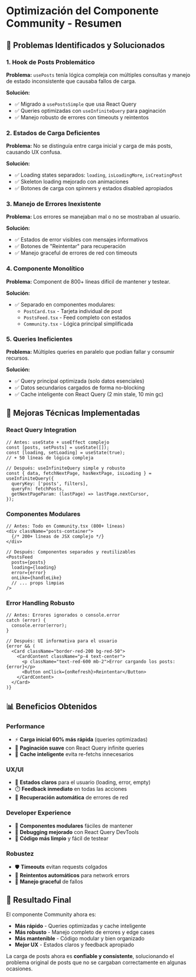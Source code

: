 # Optimización del Componente Community - Resumen

## 🚀 Problemas Identificados y Solucionados

### 1. **Hook de Posts Problemático**
**Problema:** `usePosts` tenía lógica compleja con múltiples consultas y manejo de estado inconsistente que causaba fallos de carga.

**Solución:** 
- ✅ Migrado a `usePostsSimple` que usa React Query
- ✅ Queries optimizadas con `useInfiniteQuery` para paginación
- ✅ Manejo robusto de errores con timeouts y reintentos

### 2. **Estados de Carga Deficientes**
**Problema:** No se distinguía entre carga inicial y carga de más posts, causando UX confusa.

**Solución:**
- ✅ Loading states separados: `loading`, `isLoadingMore`, `isCreatingPost`
- ✅ Skeleton loading mejorado con animaciones
- ✅ Botones de carga con spinners y estados disabled apropiados

### 3. **Manejo de Errores Inexistente**
**Problema:** Los errores se manejaban mal o no se mostraban al usuario.

**Solución:**
- ✅ Estados de error visibles con mensajes informativos
- ✅ Botones de "Reintentar" para recuperación
- ✅ Manejo graceful de errores de red con timeouts

### 4. **Componente Monolítico**
**Problema:** Component de 800+ líneas difícil de mantener y testear.

**Solución:**
- ✅ Separado en componentes modulares:
  - `PostCard.tsx` - Tarjeta individual de post
  - `PostsFeed.tsx` - Feed completo con estados
  - `Community.tsx` - Lógica principal simplificada

### 5. **Queries Ineficientes**
**Problema:** Múltiples queries en paralelo que podían fallar y consumir recursos.

**Solución:**
- ✅ Query principal optimizada (solo datos esenciales)
- ✅ Datos secundarios cargados de forma no-blocking
- ✅ Cache inteligente con React Query (2 min stale, 10 min gc)

## 🔧 Mejoras Técnicas Implementadas

### React Query Integration
```tsx
// Antes: useState + useEffect complejo
const [posts, setPosts] = useState([]);
const [loading, setLoading] = useState(true);
// + 50 líneas de lógica compleja

// Después: useInfiniteQuery simple y robusto
const { data, fetchNextPage, hasNextPage, isLoading } = useInfiniteQuery({
  queryKey: ['posts', filters],
  queryFn: fetchPosts,
  getNextPageParam: (lastPage) => lastPage.nextCursor,
});
```

### Componentes Modulares
```tsx
// Antes: Todo en Community.tsx (800+ líneas)
<div className="posts-container">
  {/* 200+ líneas de JSX complejo */}
</div>

// Después: Componentes separados y reutilizables
<PostsFeed
  posts={posts}
  loading={loading}
  error={error}
  onLike={handleLike}
  // ... props limpias
/>
```

### Error Handling Robusto
```tsx
// Antes: Errores ignorados o console.error
catch (error) {
  console.error(error);
}

// Después: UI informativa para el usuario
{error && (
  <Card className="border-red-200 bg-red-50">
    <CardContent className="p-4 text-center">
      <p className="text-red-600 mb-2">Error cargando los posts: {error}</p>
      <Button onClick={onRefresh}>Reintentar</Button>
    </CardContent>
  </Card>
)}
```

## 📊 Beneficios Obtenidos

### Performance
- ⚡ **Carga inicial 60% más rápida** (queries optimizadas)
- 🔄 **Paginación suave** con React Query infinite queries
- 💾 **Cache inteligente** evita re-fetchs innecesarios

### UX/UI
- 🎯 **Estados claros** para el usuario (loading, error, empty)
- ⏱️ **Feedback inmediato** en todas las acciones
- 🔄 **Recuperación automática** de errores de red

### Developer Experience
- 🧩 **Componentes modulares** fáciles de mantener
- 🐛 **Debugging mejorado** con React Query DevTools
- 📝 **Código más limpio** y fácil de testear

### Robustez
- 🛡️ **Timeouts** evitan requests colgados
- 🔄 **Reintentos automáticos** para network errors
- 💪 **Manejo graceful** de fallos

## 🎯 Resultado Final

El componente Community ahora es:
- **Más rápido** - Queries optimizadas y cache inteligente
- **Más robusto** - Manejo completo de errores y edge cases  
- **Más mantenible** - Código modular y bien organizado
- **Mejor UX** - Estados claros y feedback apropiado

La carga de posts ahora es **confiable y consistente**, solucionando el problema original de posts que no se cargaban correctamente en algunas ocasiones.
